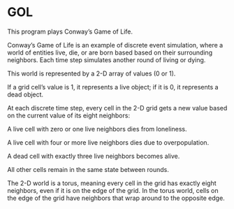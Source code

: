 # GOL

This program plays Conway’s Game of Life.

Conway’s Game of Life is an example of discrete event simulation, where a world of entities live, die, or are born based based on their surrounding neighbors. Each time step simulates another round of living or dying.

This world is represented by a 2-D array of values (0 or 1).

If a grid cell’s value is 1, it represents a live object; if it is 0, it represents a dead object.

At each discrete time step, every cell in the 2-D grid gets a new value based on the current value of its eight neighbors:

A live cell with zero or one live neighbors dies from loneliness.

A live cell with four or more live neighbors dies due to overpopulation.

A dead cell with exactly three live neighbors becomes alive.

All other cells remain in the same state between rounds.

The 2-D world is a torus, meaning every cell in the grid has exactly eight neighbors, even if it is on the edge of the grid. In the torus world, cells on the edge of the grid have neighbors that wrap around to the opposite edge.
